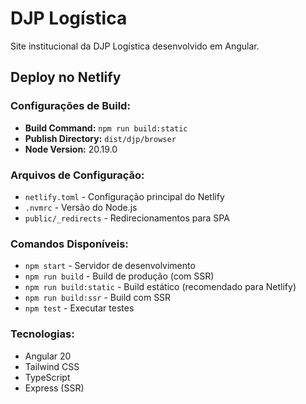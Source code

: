 # DJP Logística

Site institucional da DJP Logística desenvolvido em Angular.

## Deploy no Netlify

### Configurações de Build:
- **Build Command:** `npm run build:static`
- **Publish Directory:** `dist/djp/browser`
- **Node Version:** 20.19.0

### Arquivos de Configuração:
- `netlify.toml` - Configuração principal do Netlify
- `.nvmrc` - Versão do Node.js
- `public/_redirects` - Redirecionamentos para SPA

### Comandos Disponíveis:
- `npm start` - Servidor de desenvolvimento
- `npm run build` - Build de produção (com SSR)
- `npm run build:static` - Build estático (recomendado para Netlify)
- `npm run build:ssr` - Build com SSR
- `npm test` - Executar testes

### Tecnologias:
- Angular 20
- Tailwind CSS
- TypeScript
- Express (SSR)